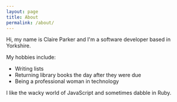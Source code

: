 ```yaml
---
layout: page
title: About
permalink: /about/
---
```


Hi, my name is Claire Parker and I'm a software developer based in Yorkshire.

My hobbies include:

* Writing lists
* Returning library books the day after they were due
* Being a professional woman in technology

I like the wacky world of JavaScript and sometimes dabble in Ruby.

[<i class="fa fa-instagram"></i>](https://instagram.com/flynner__ "Instagram") &nbsp;&nbsp;[<i class="fa fa-twitter"></i>](https://twitter.com/ClaireParkerPen "Twitter")&nbsp;&nbsp;[<i class="fa fa-linkedin-square"></i>](http://uk.linkedin.com/in/claireparker2 "LinkedIn")
